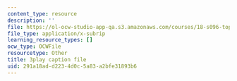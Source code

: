 ```yaml
---
content_type: resource
description: ''
file: https://ol-ocw-studio-app-qa.s3.amazonaws.com/courses/18-s096-topics-in-mathematics-with-applications-in-finance-fall-2013/291a18add2234d0c5a83a2bfe31893b6_vc5dotshPZc.srt
file_type: application/x-subrip
learning_resource_types: []
ocw_type: OCWFile
resourcetype: Other
title: 3play caption file
uid: 291a18ad-d223-4d0c-5a83-a2bfe31893b6
---
```

